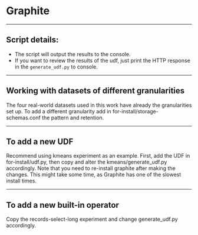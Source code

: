# Graphite

___
## Script details:
- The script will output the results to the console.
- If you want to review the results of the udf, just print the HTTP response in the ```generate_udf.py``` to console.

___
## Working with datasets of different  granularities

The four real-world datasets used in this work have already the granularities set up. To add a different granularity add in for-install/storage-schemas.conf the pattern and retention.

___
## To add a new UDF

Recommend using kmeans experiment as an example. First, add the UDF in for-install/udf.py, then copy and alter the kmeans/generate_udf.py accordingly. Note that you need to re-install graphite after making the changes. This might take some time, as Graphite has one of the slowest install times.
___
## To add a new built-in operator

Copy the records-select-long experiment and change generate_udf.py accordingly.